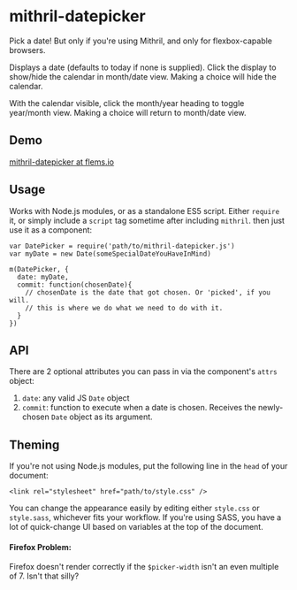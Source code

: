 # mithril-datepicker
Pick a date! But only if you're using Mithril, and only for flexbox-capable browsers.

Displays a date (defaults to today if none is supplied). 
Click the display to show/hide the calendar in month/date view.
Making a choice will hide the calendar.

With the calendar visible, click the month/year heading to toggle year/month view.
Making a choice will return to month/date view.

## Demo
[mithril-datepicker at flems.io](http://tinyurl.com/y6v5wrl5)


## Usage
Works with Node.js modules, or as a standalone ES5 script. Either ```require``` it, or simply include a ```script``` tag sometime after including ```mithril```. then just use it as a component:

```
var DatePicker = require('path/to/mithril-datepicker.js')
var myDate = new Date(someSpecialDateYouHaveInMind)

m(DatePicker, {
  date: myDate,
  commit: function(chosenDate){
    // chosenDate is the date that got chosen. Or 'picked', if you will.
    // this is where we do what we need to do with it.
  }
})
```

## API
There are 2 optional attributes you can pass in via the component's ```attrs``` object:
1. ```date```:      any valid JS ```Date``` object
2. ```commit```:    function to execute when a date is chosen. Receives the newly-chosen ```Date``` object as its argument.

## Theming

If you're not using Node.js modules, put the following line in the ```head``` of your document:
 
```
<link rel="stylesheet" href="path/to/style.css" />
```

You can change the appearance easily by editing either ```style.css``` or ```style.sass```,
whichever fits your workflow. If you're using SASS, you have a lot of quick-change UI based on variables at the top of the document.
  
#### Firefox Problem:
Firefox doesn't render correctly if the ```$picker-width``` isn't an even multiple of 7. Isn't that silly?
 
